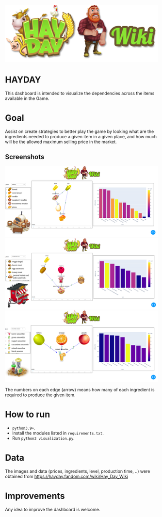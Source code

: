 ![Baner](./assets/logo/Banner.png "Banner")
# HAYDAY
This dashboard is intended to visualize the dependencies across the items available  in the Game.

# Goal


Assist on create strategies to better play the game by looking what are the ingredients needed to produce a given item in a given place, and how much will be the allowed maximum selling price in the market.

## Screenshots

![screenshot1](./screenshots/screenshot1.png "opt title")
![screenshot1](./screenshots/screenshot2.png "opt title")
![screenshot1](./screenshots/screenshot3.png "opt title")

The numbers on each edge (arrow) means how many of each ingredient is required to produce the given item.

# How to run

- `python3.9+`.
- Install the modules listed in `requirements.txt`.
- Run `python3 visualization.py`.

 
# Data

The images and data (prices, ingredients, level, production time, ..) were obtained from [](https://hayday.fandom.com/wiki/Hay_Day_Wiki)
https://hayday.fandom.com/wiki/Hay_Day_Wiki


# Improvements

Any idea to improve the dashboard is welcome.
